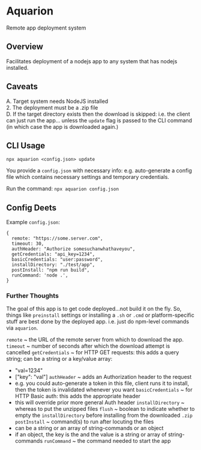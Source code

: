 # Aquarion
Remote app deployment system


## Overview

Facilitates deployment of a nodejs app to any system that has nodejs installed.


## Caveats

A. Target system needs NodeJS installed  
2. The deployment must be a .zip file  
D. If the target directory exists then the download is skipped: i.e. the client can just run the app... unless the `update` flag is passed to the CLI command (in which case the app is downloaded again.)  


## CLI Usage

`npx aquarion <config.json> update`

You provide a `config.json` with necessary info:
  e.g. auto-generate a config file which contains necessary settings and temporary credentials.

Run the command:
`npx aquarion config.json`


## Config Deets

Example `config.json`:
```
{
  remote: "https://some.server.com",
  timeout: 30,
  authHeader: "Authorize somesuchanwhathaveyou",
  getCredentials: "api_key=1234",
  basicCredentials: "user:password",
  installDirectory: "./test/app",
  postInstall: "npm run build",
  runCommand: 'node .',
}
```


### Further Thoughts

The goal of this app is to get code deployed...not build it on the fly.
So, things like `preinstall` settings or installing a `.sh` or `.cmd` or platform-specific stuff are best done by the deployed app.
i.e. just do npm-level commands via `aquarion`.


`remote` ~ the URL of the remote server from which to download the app.
`timeout` ~ number of seconds after which the download attempt is cancelled
`getCredentials` ~ for HTTP GET requests: this adds a query string; can be a string or a key/value array:
  * "val=1234"
  * ["key": "val"]
`authHeader` ~ adds an Authorization header to the request
  * e.g. you could auto-generate a token in this file, client runs it to install, then the token is invalidated whenever you want
`basicCredentials` ~ for HTTP Basic auth: this adds the appropriate header
  * this will override prior more general Auth header
`installDirectory` ~ whereas to put the unzipped files
`flush` ~ boolean to indicate whether to empty the `installDirectory` before installing from the downloaded `.zip`
`postInstall` ~ command(s) to run after locuting the files
  * can be a string or an array of string-commands or an object
  * if an object, the key is the <platform-name> and the value is a string or array of string-commands
`runCommand` ~ the command needed to start the app